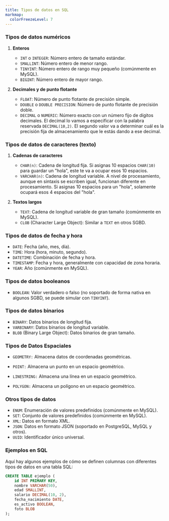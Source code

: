 ```yaml
---
title: Tipos de datos en SQL
markmap:
  colorFreezeLevel: 7
---
```


### Tipos de datos numéricos

1. **Enteros**
    * `INT` o `INTEGER`: Número entero de tamaño estándar.
    * `SMALLINT`: Número entero de menor rango.
    * `TINYINT`: Número entero de rango muy pequeño (comúnmente en MySQL).
    * `BIGINT`: Número entero de mayor rango.
    
2. **Decimales y de punto flotante**
    * `FLOAT`: Número de punto flotante de precisión simple.
    * `DOUBLE` o `DOUBLE PRECISION`: Número de punto flotante de precisión doble.
    * `DECIMAL` o `NUMERIC`: Número exacto con un número fijo de dígitos decimales. El decimal lo vamos a especificar con la palabra reservada `DECIMAL(10,2)`. 
    El segundo valor va a determinar cuál es la precisión fija de almacenamiento que le estás dando a ese decimal.

### Tipos de datos de caracteres (texto)

1. **Cadenas de caracteres**
    * `CHAR(n)`: Cadena de longitud fija. Si asignas 10 espacios `CHAR(10)` para guardar un "hola", este te va a ocupar esos 10 espacios.
    * `VARCHAR(n)`: Cadena de longitud variable. A nivel de procesamiento, aunque en sintaxis se escriben igual, funcionan diferente en procesamiento. 
    Si asignas 10 espacios para un "hola", solamente ocupará esos 4 espacios del "hola".
    
2. **Textos largos**
    * `TEXT`: Cadena de longitud variable de gran tamaño (comúnmente en MySQL).
    * `CLOB` (Character Large Object): Similar a `TEXT` en otros SGBD.

### Tipos de datos de fecha y hora

* `DATE`: Fecha (año, mes, día).
* `TIME`: Hora (hora, minuto, segundo).
* `DATETIME`: Combinación de fecha y hora.
* `TIMESTAMP`: Fecha y hora, generalmente con capacidad de zona horaria.
* `YEAR`: Año (comúnmente en MySQL).

### Tipos de datos booleanos

* `BOOLEAN`: Valor verdadero o falso (no soportado de forma nativa en algunos SGBD, se puede simular con `TINYINT`).

### Tipos de datos binarios

* `BINARY`: Datos binarios de longitud fija.
* `VARBINARY`: Datos binarios de longitud variable.
* `BLOB` (Binary Large Object): Datos binarios de gran tamaño.

### Tipos de Datos Espaciales
* `GEOMETRY:` Almacena datos de coordenadas geométricas. 

* `POINT:` Almacena un punto en un espacio geométrico. 

* `LINESTRING:` Almacena una línea en un espacio geométrico. 
 
* `POLYGON:` Almacena un polígono en un espacio geométrico. 

### Otros tipos de datos

* `ENUM`: Enumeración de valores predefinidos (comúnmente en MySQL).
* `SET`: Conjunto de valores predefinidos (comúnmente en MySQL).
* `XML`: Datos en formato XML.
* `JSON`: Datos en formato JSON (soportado en PostgreSQL, MySQL y otros).
* `UUID`: Identificador único universal.

### Ejemplos en SQL

Aquí hay algunos ejemplos de cómo se definen columnas con diferentes tipos de datos en una tabla SQL:

```sql
CREATE TABLE ejemplo (
    id INT PRIMARY KEY,
    nombre VARCHAR(50),
    edad SMALLINT,
    salario DECIMAL(10, 2),
    fecha_nacimiento DATE,
    es_activo BOOLEAN,
    foto BLOB
);
